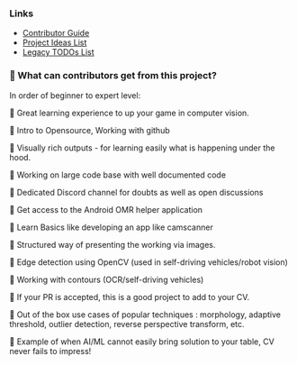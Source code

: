 ### Links

- [Contributor Guide](https://github.com/Udayraj123/OMRChecker/blob/master/CONTRIBUTING.md)
- [Project Ideas List](https://github.com/users/Udayraj123/projects/2/views/1)
- [Legacy TODOs List](./TODOs)

### 🎯 What can contributors get from this project?
In order of beginner to expert level:

🔰 Great learning experience to up your game in computer vision.

🔰 Intro to Opensource, Working with github

🔰 Visually rich outputs - for learning easily what is happening under the hood.

🔰 Working on large code base with well documented code

🔰 Dedicated Discord channel for doubts as well as open discussions

🔰 Get access to the Android OMR helper application

🔰 Learn Basics like developing an app like camscanner

🔰 Structured way of presenting the working via images.

🔰 Edge detection using OpenCV (used in self-driving vehicles/robot vision)

🔰 Working with contours (OCR/self-driving vehicles)

🔰 If your PR is accepted, this is a good project to add to your CV.

🔰 Out of the box use cases of popular techniques : morphology, adaptive threshold, outlier detection, reverse perspective transform, etc.

🔰 Example of when AI/ML cannot easily bring solution to your table, CV never fails to impress!

